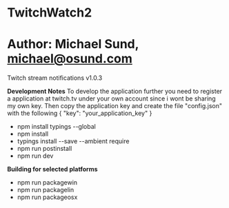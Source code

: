 # TwitchWatch2
# Author: Michael Sund, michael@osund.com
Twitch stream notifications
v1.0.3

**Development Notes**
To develop the application further you need to register a application at twitch.tv under your own account since i wont be sharing my own key.
Then copy the application key and create the file "config.json" with the following
{
  "key": "your_application_key"
}

- npm install typings --global
- npm install
- typings install --save --ambient require
- npm run postinstall
- npm run dev

**Building for selected platforms**
- npm run packagewin
- npm run packagelin
- npm run packageosx
